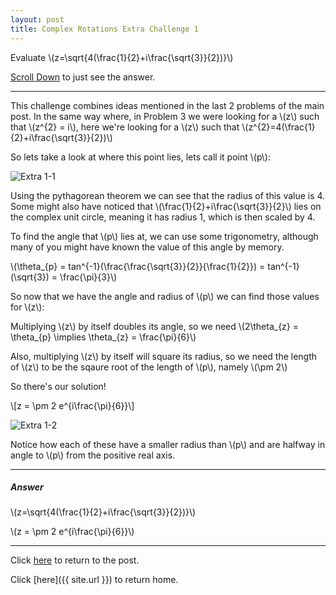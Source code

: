 ```yaml
---
layout: post
title: Complex Rotations Extra Challenge 1
---
```


Evaluate \\(z=\sqrt{4(\frac{1}{2}+i\frac{\sqrt{3}}{2})}\\)

[Scroll Down](#answer) to just see the answer.

-----

This challenge combines ideas mentioned in the last 2 problems of the main post. In the same way where, in Problem 3 we were looking for a \\(z\\) such that \\(z^{2} = i\\), here we're looking for a \\(z\\) such that \\(z^{2}=4(\frac{1}{2}+i\frac{\sqrt{3}}{2})\\)

So lets take a look at where this point lies, lets call it point \\(p\\):

![Extra 1-1]({{site.imgposturl}}/ComplexRotations/Extra1-1.png)

Using the pythagorean theorem we can see that the radius of this value is 4. Some might also have noticed that \\(\frac{1}{2}+i\frac{\sqrt{3}}{2}\\) lies on the complex unit circle, meaning it has radius 1, which is then scaled by 4.

To find the angle that \\(p\\) lies at, we can use some trigonometry, although many of you might have known the value of this angle by memory.

\\(\theta_{p} = tan^{-1}(\frac{\frac{\sqrt{3}}{2}}{\frac{1}{2}}) = tan^{-1}(\sqrt{3}) = \frac{\pi}{3}\\)

So now that we have the angle and radius of \\(p\\) we can find those values for \\(z\\):

Multiplying \\(z\\) by itself doubles its angle, so we need \\(2\theta_{z} = \theta_{p} \implies \theta_{z} = \frac{\pi}{6}\\)

Also, multiplying \\(z\\) by itself will square its radius, so we need the length of \\(z\\) to be the sqaure root of the length of \\(p\\), namely \\(\pm 2\\)

So there's our solution!

\\[z = \pm 2 e^{i\frac{\pi}{6}}\\]

![Extra 1-2]({{site.imgposturl}}/ComplexRotations/Extra1-2.png)

Notice how each of these have a smaller radius than \\(p\\) and are halfway in angle to \\(p\\) from the positive real axis.

-----

##### Answer

\\(z=\sqrt{4(\frac{1}{2}+i\frac{\sqrt{3}}{2})}\\)

\\(z = \pm 2 e^{i\frac{\pi}{6}}\\)

-----

Click [here](ComplexRotations#extra-challenges) to return to the post.

Click [here]({{ site.url }}) to return home.